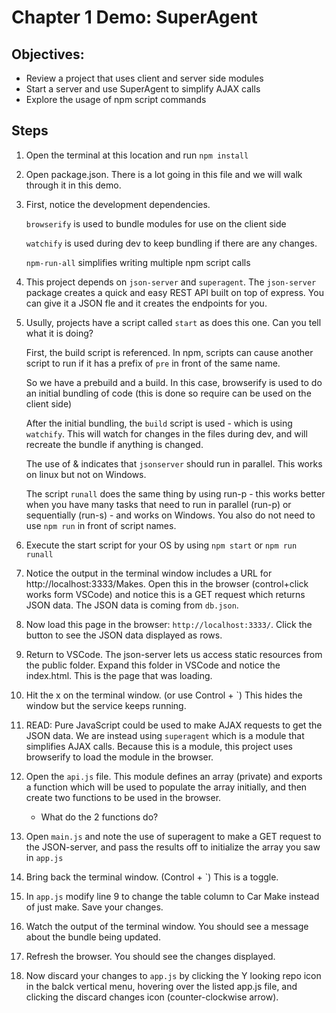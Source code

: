 # Chapter 1 Demo: SuperAgent

## Objectives:
* Review a project that uses client and server side modules
* Start a server and use SuperAgent to simplify AJAX calls
* Explore the usage of npm script commands

## Steps

1. Open the terminal at this location and run `npm install`

1. Open package.json. There is a lot going in this file and we will walk through it in this demo.

1. First, notice the development dependencies.

    `browserify` is used to bundle modules for use on the client side

    `watchify` is used during dev to keep bundling if there are any changes.

    `npm-run-all` simplifies writing multiple npm script calls

1. This project depends on  `json-server` and `superagent`.  The `json-server` package creates a quick and easy REST API built on top of express. You can give it a JSON fle and it creates the endpoints for you. 

1. Usully, projects have a script called `start` as does this one. Can you tell what it is doing?

    First, the build script is referenced. In npm, scripts can cause another script to run if it has a prefix of `pre` in front of the same name.

    So we have a prebuild and a build. In this case, browserify is used to do an initial bundling of code (this is done so require can be used on the client side) 
    
    After the initial bundling, the `build` script is used - which is using `watchify`. This will watch for changes in the files during dev, and will recreate the bundle if anything is changed.
    
    The use of & indicates that `jsonserver` should run in parallel. This works on linux but not on Windows.

    The script `runall` does the same thing by using run-p - this works better when you have many tasks that need to run in parallel (run-p) or sequentially (run-s) - and works on Windows.  You also do not need to use `npm run` in front of script names.

1. Execute the start script for your OS by using `npm start` or `npm run runall`  

1. Notice the output in the terminal window includes a URL for http://localhost:3333/Makes.  Open this in the browser (control+click works form VSCode) and notice this is a GET request which returns JSON data. The JSON data is coming from `db.json`.

1. Now load this page in the browser: `http://localhost:3333/`. Click the button to see the JSON data displayed as rows.  

1. Return to VSCode. The json-server lets us access static resources from the public folder. Expand this folder in VSCode and notice the index.html. This is the page that was loading. 

1. Hit the x on the terminal window. (or use Control + `) This hides the window but the service keeps running.

1. READ: Pure JavaScript could be used to make  AJAX requests to get the JSON data. We are instead using `superagent` which is a module that simplifies AJAX calls. Because this is a module, this project uses browserify to load the module in the browser.

1. Open the `api.js` file. This module defines an array (private) and exports a function which will be used to populate the array initially, and then create two functions to be used in the browser.

    * What do the 2 functions do?

1. Open `main.js` and note the use of superagent to make a GET request to the JSON-server, and pass the results off to initialize the array you saw in `app.js`

1. Bring back the terminal window. 
(Control + `) This is a toggle. 

1. In `app.js` modify line 9 to change the table column to Car Make instead of just make. Save your changes.

1. Watch the output of the terminal window. You should see a message about the bundle being updated.

1. Refresh the browser. You should see the changes displayed.

1. Now discard your changes to `app.js` by clicking the Y looking repo icon in the balck vertical menu, hovering over the listed app.js file, and clicking the discard changes icon (counter-clockwise arrow).


